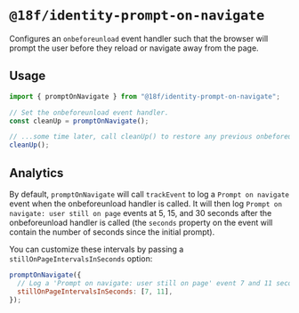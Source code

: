 # `@18f/identity-prompt-on-navigate`

Configures an `onbeforeunload` event handler such that the browser will prompt the user before they reload or navigate away from the page.

## Usage

```js
import { promptOnNavigate } from "@18f/identity-prompt-on-navigate";

// Set the onbeforeunload event handler.
const cleanUp = promptOnNavigate();

// ...some time later, call cleanUp() to restore any previous onbeforeunload handler and cancel any pending timers (this is important).
cleanUp();
```

## Analytics

By default, `promptOnNavigate` will call `trackEvent` to log a `Prompt on navigate` event when the onbeforeunload handler is called. It will then log `Prompt on navigate: user still on page` events at 5, 15, and 30 seconds after the onbeforeunload handler is called (the `seconds` property on the event will contain the number of seconds since the initial prompt).

You can customize these intervals by passing a `stillOnPageIntervalsInSeconds` option:

```js
promptOnNavigate({
  // Log a 'Prompt on navigate: user still on page' event 7 and 11 seconds after the initial prompt.
  stillOnPageIntervalsInSeconds: [7, 11],
});
```
